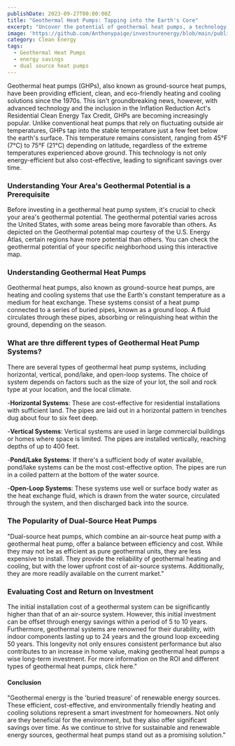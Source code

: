 ```yaml
---
publishDate: 2023-09-27T00:00:00Z
title: "Geothermal Heat Pumps: Tapping into the Earth's Core"
excerpt: "Uncover the potential of geothermal heat pumps, a technology that leverages the Earth's core temperature to heat and cool your home efficiently. Learn about the installation process, benefits, and how to make an informed decision."
image: 'https://github.com/Anthonypaige/investnurenergy/blob/main/public/images/cover-art/GEO-1-cover-art.png?raw=true'
category: Clean Energy
tags:
  - Geothermal Heat Pumps
  - energy savings 
  - dual source heat pumps
---
```



Geothermal heat pumps (GHPs), also known as ground-source heat pumps, have been providing efficient, clean, and eco-friendly heating and cooling solutions since the 1970s. This isn't groundbreaking news, however, with advanced technology and the inclusion in the Inflation Reduction Act's Residential Clean Energy Tax Credit, GHPs are becoming increasingly popular. Unlike conventional heat pumps that rely on fluctuating outside air temperatures, GHPs tap into the stable temperature just a few feet below the earth's surface. This temperature remains consistent, ranging from 45°F (7°C) to 75°F (21°C) depending on latitude, regardless of the extreme temperatures experienced above ground. This technology is not only energy-efficient but also cost-effective, leading to significant savings over time.

### **Understanding Your Area's Geothermal Potential is a Prerequisite**
Before investing in a geothermal heat pump system, it's crucial to check your area's geothermal potential. The geothermal potential varies across the United States, with some areas being more favorable than others. As depicted on the Geothermal potential map courtesy of the U.S. Energy Atlas, certain regions have more potential than others. You can check the geothermal potential of your specific neighborhood using this interactive map.

### **Understanding Geothermal Heat Pumps**
Geothermal heat pumps, also known as ground-source heat pumps, are heating and cooling systems that use the Earth's constant temperature as a medium for heat exchange. These systems consist of a heat pump connected to a series of buried pipes, known as a ground loop. A fluid circulates through these pipes, absorbing or relinquishing heat within the ground, depending on the season.

### **What are thre different types of Geothermal Heat Pump Systems?**
There are several types of geothermal heat pump systems, including horizontal, vertical, pond/lake, and open-loop systems. The choice of system depends on factors such as the size of your lot, the soil and rock type at your location, and the local climate.

-**Horizontal Systems**: These are cost-effective for residential installations with sufficient land. The pipes are laid out in a horizontal pattern in trenches dug about four to six feet deep.

-**Vertical Systems**: Vertical systems are used in large commercial buildings or homes where space is limited. The pipes are installed vertically, reaching depths of up to 400 feet.

-**Pond/Lake Systems**: If there's a sufficient body of water available, pond/lake systems can be the most cost-effective option. The pipes are run in a coiled pattern at the bottom of the water source.

-**Open-Loop Systems**: These systems use well or surface body water as the heat exchange fluid, which is drawn from the water source, circulated through the system, and then discharged back into the source.

### **The Popularity of Dual-Source Heat Pumps**
"Dual-source heat pumps, which combine an air-source heat pump with a geothermal heat pump, offer a balance between efficiency and cost. While they may not be as efficient as pure geothermal units, they are less expensive to install. They provide the reliability of geothermal heating and cooling, but with the lower upfront cost of air-source systems. Additionally, they are more readily available on the current market."

### **Evaluating Cost and Return on Investment**
The initial installation cost of a geothermal system can be significantly higher than that of an air-source system. However, this initial investment can be offset through energy savings within a period of 5 to 10 years. Furthermore, geothermal systems are renowned for their durability, with indoor components lasting up to 24 years and the ground loop exceeding 50 years. This longevity not only ensures consistent performance but also contributes to an increase in home value, making geothermal heat pumps a wise long-term investment. For more information on the ROI and different types of geothermal heat pumps, click here."

#### **Conclusion**
"Geothermal energy is the 'buried treasure' of renewable energy sources. These efficient, cost-effective, and environmentally friendly heating and cooling solutions represent a smart investment for homeowners. Not only are they beneficial for the environment, but they also offer significant savings over time. As we continue to strive for sustainable and renewable energy sources, geothermal heat pumps stand out as a promising solution."
